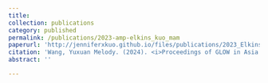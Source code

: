 ```yaml
---
title: 
collection: publications
category: published
permalink: /publications/2023-amp-elkins_kuo_mam
paperurl: 'http://jenniferxkuo.github.io/files/publications/2023_Elkins_Kuo_Mam.pdf'
citation: 'Wang, Yuxuan Melody. (2024). <i>Proceedings of GLOW in Asia XIV</i>. CUHK.'
abstract: ''

---
```

